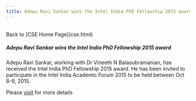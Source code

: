 ```yaml
---
title: Adepu Ravi Sankar wins the Intel India PhD Fellowship 2015 award
---
```

<br>
Back to [CSE Home Page](cse.html)  
<br>

##### **Adepu Ravi Sankar wins the Intel India PhD Fellowship 2015 award**

Adepu Ravi Sankar, working with Dr Vineeth N Balasubramanian, has received the Intel India PhD Fellowship 2015 award. He has been invited to participate in the Intel India Academic Forum 2015 to be held between Oct 8-9, 2015.

Please [visit](http://iaf2015.intel.com/index.html) for more details